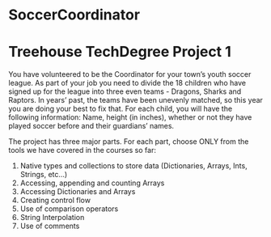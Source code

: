 # SoccerCoordinator
# Treehouse TechDegree Project 1

You have volunteered to be the Coordinator for your town’s youth soccer league. As part of your job you need to divide the 18 children who have signed up for the league into three even teams - Dragons, Sharks and Raptors. In years’ past, the teams have been unevenly matched, so this year you are doing your best to fix that. For each child, you will have the following information: Name, height (in inches), whether or not they have played soccer before and their guardians’ names.

The project has three major parts. For each part, choose ONLY from the tools we have covered in the courses so far:

1. Native types and collections to store data (Dictionaries, Arrays, Ints, Strings, etc...)
2. Accessing, appending and counting Arrays
3. Accessing Dictionaries and Arrays
4. Creating control flow
5. Use of comparison operators
6. String Interpolation
7. Use of comments
